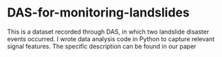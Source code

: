 # DAS-for-monitoring-landslides
This is a dataset recorded through DAS, in which two landslide disaster events occurred. I wrote data analysis code in Python to capture relevant signal features. The specific description can be found in our paper
